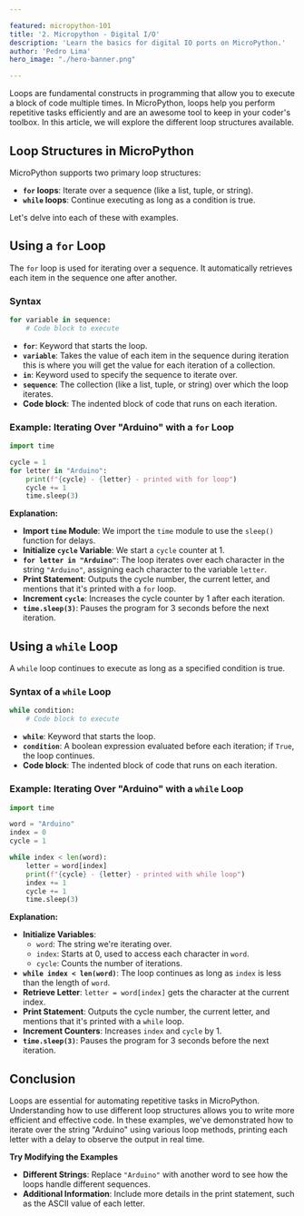 ```yaml
---

featured: micropython-101
title: '2. Micropython - Digital I/O'
description: 'Learn the basics for digital IO ports on MicroPython.'
author: 'Pedro Lima'
hero_image: "./hero-banner.png"

---
```


Loops are fundamental constructs in programming that allow you to execute a block of code multiple times. In MicroPython, loops help you perform repetitive tasks efficiently and are an awesome tool to keep in your coder's toolbox. In this article, we will explore the different loop structures available.

## Loop Structures in MicroPython

MicroPython supports two primary loop structures:

- **`for` loops**: Iterate over a sequence (like a list, tuple, or string).
- **`while` loops**: Continue executing as long as a condition is true.

Let's delve into each of these with examples.



## Using a `for` Loop

The `for` loop is used for iterating over a sequence. It automatically retrieves each item in the sequence one after another.

### Syntax

```python
for variable in sequence:
    # Code block to execute
```

- **`for`**: Keyword that starts the loop.
- **`variable`**: Takes the value of each item in the sequence during iteration this is where you will get the value for each iteration of a collection.
- **`in`**: Keyword used to specify the sequence to iterate over.
- **`sequence`**: The collection (like a list, tuple, or string) over which the loop iterates.
- **Code block**: The indented block of code that runs on each iteration.

### Example: Iterating Over "Arduino" with a `for` Loop

```python
import time

cycle = 1
for letter in "Arduino":
    print(f"{cycle} - {letter} - printed with for loop")
    cycle += 1
    time.sleep(3)
```

**Explanation:**

- **Import `time` Module**: We import the `time` module to use the `sleep()` function for delays.
- **Initialize `cycle` Variable**: We start a `cycle` counter at 1.
- **`for letter in "Arduino"`**: The loop iterates over each character in the string `"Arduino"`, assigning each character to the variable `letter`.
- **Print Statement**: Outputs the cycle number, the current letter, and mentions that it's printed with a `for` loop.
- **Increment `cycle`**: Increases the cycle counter by 1 after each iteration.
- **`time.sleep(3)`**: Pauses the program for 3 seconds before the next iteration.



## Using a `while` Loop

A `while` loop continues to execute as long as a specified condition is true.

### Syntax of a `while` Loop

```python
while condition:
    # Code block to execute
```

- **`while`**: Keyword that starts the loop.
- **`condition`**: A boolean expression evaluated before each iteration; if `True`, the loop continues.
- **Code block**: The indented block of code that runs on each iteration.

### Example: Iterating Over "Arduino" with a `while` Loop

```python
import time

word = "Arduino"
index = 0
cycle = 1

while index < len(word):
    letter = word[index]
    print(f"{cycle} - {letter} - printed with while loop")
    index += 1
    cycle += 1
    time.sleep(3)
```

**Explanation:**

- **Initialize Variables**:
  - `word`: The string we're iterating over.
  - `index`: Starts at 0, used to access each character in `word`.
  - `cycle`: Counts the number of iterations.
- **`while index < len(word)`**: The loop continues as long as `index` is less than the length of `word`.
- **Retrieve Letter**: `letter = word[index]` gets the character at the current index.
- **Print Statement**: Outputs the cycle number, the current letter, and mentions that it's printed with a `while` loop.
- **Increment Counters**: Increases `index` and `cycle` by 1.
- **`time.sleep(3)`**: Pauses the program for 3 seconds before the next iteration.





## Conclusion

Loops are essential for automating repetitive tasks in MicroPython. Understanding how to use different loop structures allows you to write more efficient and effective code. In these examples, we've demonstrated how to iterate over the string "Arduino" using various loop methods, printing each letter with a delay to observe the output in real time.

**Try Modifying the Examples**

- **Different Strings**: Replace `"Arduino"` with another word to see how the loops handle different sequences.
- **Additional Information**: Include more details in the print statement, such as the ASCII value of each letter.